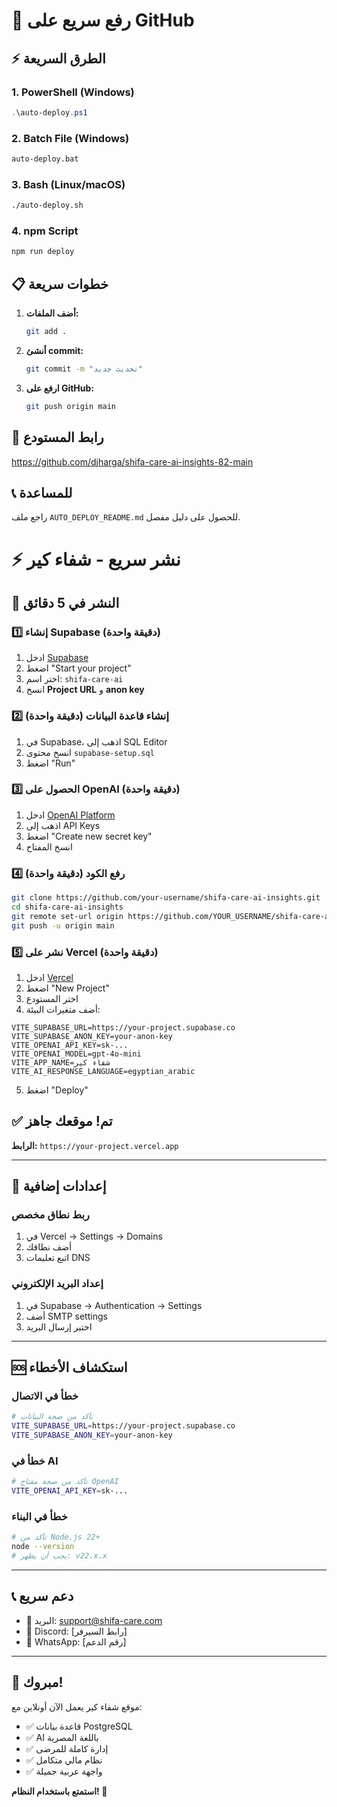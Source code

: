 # 🚀 رفع سريع على GitHub

## ⚡ الطرق السريعة

### 1. PowerShell (Windows)
```powershell
.\auto-deploy.ps1
```

### 2. Batch File (Windows)
```cmd
auto-deploy.bat
```

### 3. Bash (Linux/macOS)
```bash
./auto-deploy.sh
```

### 4. npm Script
```bash
npm run deploy
```

## 📋 خطوات سريعة

1. **أضف الملفات:**
   ```bash
   git add .
   ```

2. **أنشئ commit:**
   ```bash
   git commit -m "تحديث جديد"
   ```

3. **ارفع على GitHub:**
   ```bash
   git push origin main
   ```

## 🔗 رابط المستودع
https://github.com/djharga/shifa-care-ai-insights-82-main

## 📞 للمساعدة
راجع ملف `AUTO_DEPLOY_README.md` للحصول على دليل مفصل. 

# ⚡ نشر سريع - شفاء كير

## 🎯 النشر في 5 دقائق

### 1️⃣ إنشاء Supabase (دقيقة واحدة)
1. ادخل [Supabase](https://supabase.com/)
2. اضغط "Start your project"
3. اختر اسم: `shifa-care-ai`
4. انسخ **Project URL** و **anon key**

### 2️⃣ إنشاء قاعدة البيانات (دقيقة واحدة)
1. في Supabase، اذهب إلى SQL Editor
2. انسخ محتوى `supabase-setup.sql`
3. اضغط "Run"

### 3️⃣ الحصول على OpenAI (دقيقة واحدة)
1. ادخل [OpenAI Platform](https://platform.openai.com/)
2. اذهب إلى API Keys
3. اضغط "Create new secret key"
4. انسخ المفتاح

### 4️⃣ رفع الكود (دقيقة واحدة)
```bash
git clone https://github.com/your-username/shifa-care-ai-insights.git
cd shifa-care-ai-insights
git remote set-url origin https://github.com/YOUR_USERNAME/shifa-care-ai-insights.git
git push -u origin main
```

### 5️⃣ نشر على Vercel (دقيقة واحدة)
1. ادخل [Vercel](https://vercel.com/)
2. اضغط "New Project"
3. اختر المستودع
4. أضف متغيرات البيئة:

```env
VITE_SUPABASE_URL=https://your-project.supabase.co
VITE_SUPABASE_ANON_KEY=your-anon-key
VITE_OPENAI_API_KEY=sk-...
VITE_OPENAI_MODEL=gpt-4o-mini
VITE_APP_NAME=شفاء كير
VITE_AI_RESPONSE_LANGUAGE=egyptian_arabic
```

5. اضغط "Deploy"

## ✅ تم! موقعك جاهز

**الرابط:** `https://your-project.vercel.app`

---

## 🔧 إعدادات إضافية

### ربط نطاق مخصص
1. في Vercel → Settings → Domains
2. أضف نطاقك
3. اتبع تعليمات DNS

### إعداد البريد الإلكتروني
1. في Supabase → Authentication → Settings
2. أضف SMTP settings
3. اختبر إرسال البريد

---

## 🆘 استكشاف الأخطاء

### خطأ في الاتصال
```bash
# تأكد من صحة البيانات
VITE_SUPABASE_URL=https://your-project.supabase.co
VITE_SUPABASE_ANON_KEY=your-anon-key
```

### خطأ في AI
```bash
# تأكد من صحة مفتاح OpenAI
VITE_OPENAI_API_KEY=sk-...
```

### خطأ في البناء
```bash
# تأكد من Node.js 22+
node --version
# يجب أن يظهر: v22.x.x
```

---

## 📞 دعم سريع

- 📧 البريد: support@shifa-care.com
- 💬 Discord: [رابط السيرفر]
- 📱 WhatsApp: [رقم الدعم]

---

## 🎉 مبروك!

موقع شفاء كير يعمل الآن أونلاين مع:
- ✅ قاعدة بيانات PostgreSQL
- ✅ AI باللغة المصرية
- ✅ إدارة كاملة للمرضى
- ✅ نظام مالي متكامل
- ✅ واجهة عربية جميلة

**استمتع باستخدام النظام! 🚀** 
